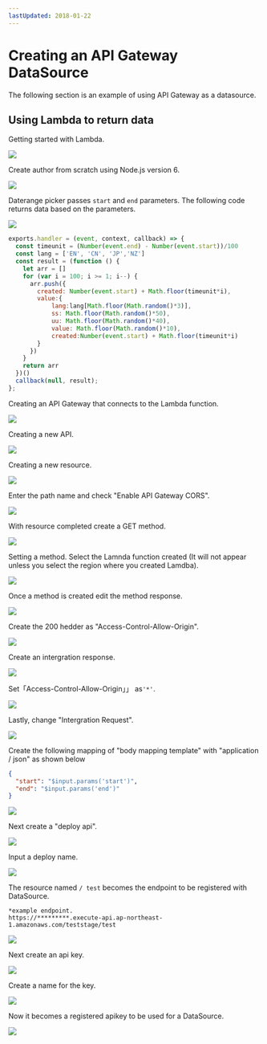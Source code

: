 ```yaml
---
lastUpdated: 2018-01-22
---
```


# Creating an API Gateway DataSource

The following section is an example of using API Gateway as a datasource.

## Using Lambda to return data

Getting started with Lambda.

![](/_asset/images/infomotion/api-gateway/lambda.png)

Create author from scratch using Node.js version 6.

![](/_asset/images/infomotion/api-gateway/author-from-scratch.png)

Daterange picker passes `start` and `end` parameters.
The following code returns data based on the parameters.

![](/_asset/images/infomotion/api-gateway/test-lambda.png)

```javascript
exports.handler = (event, context, callback) => {
  const timeunit = (Number(event.end) - Number(event.start))/100
  const lang = ['EN', 'CN', 'JP','NZ']
  const result = (function () {
    let arr = []
    for (var i = 100; i >= 1; i--) {
      arr.push({
        created: Number(event.start) + Math.floor(timeunit*i),
        value:{
            lang:lang[Math.floor(Math.random()*3)],
            ss: Math.floor(Math.random()*50),
            uu: Math.floor(Math.random()*40),
            value: Math.floor(Math.random()*10),
            created:Number(event.start) + Math.floor(timeunit*i)
        }
      })
    }
    return arr
  })()
  callback(null, result);
};
```

Creating an API Gateway that connects to the Lambda function.

![](/_asset/images/infomotion/api-gateway/amazon-api-gateway.png)

Creating a new API.

![](/_asset/images/infomotion/api-gateway/new-api.png)

Creating a new resource.

![](/_asset/images/infomotion/api-gateway/new-resource.png)

Enter the path name and check "Enable API Gateway CORS".

![](/_asset/images/infomotion/api-gateway/new-resource-child.png)

With resource completed create a GET method.

![](/_asset/images/infomotion/api-gateway/create-get-method.png)

Setting a method.
Select the Lamnda function created (It will not appear unless you select the region where you created Lamdba).

![](/_asset/images/infomotion/api-gateway/setup-a-method.png)

Once a method is created edit the method response.

![](/_asset/images/infomotion/api-gateway/method-response.png)

Create the 200 hedder as "Access-Control-Allow-Origin".

![](/_asset/images/infomotion/api-gateway/200-hedder.png)

Create an intergration response.

![](/_asset/images/infomotion/api-gateway/intergration-response.png)

Set「Access-Control-Allow-Origin」」 as`'*'`.

![](/_asset/images/infomotion/api-gateway/access-control.png)

Lastly, change "Intergration Request".

![](/_asset/images/infomotion/api-gateway/intergration-request.png)

Create the following mapping of "body mapping template" with "application / json" as shown below

```json
{
  "start": "$input.params('start')",
  "end": "$input.params('end')"
}
```

![](/_asset/images/infomotion/api-gateway/body-mapping.png)

Next create a "deploy api".

![](/_asset/images/infomotion/api-gateway/deploy-api.png)

Input a deploy name.

![](/_asset/images/infomotion/api-gateway/deploy-name.png)

The resource named `/ test` becomes the endpoint to be registered with DataSource.

```
*example endpoint.
https://*********.execute-api.ap-northeast-1.amazonaws.com/teststage/test
```

![](/_asset/images/infomotion/api-gateway/example-endpoint.png)

Next create an api key.

![](/_asset/images/infomotion/api-gateway/api-key.png)

Create a name for the key.

![](/_asset/images/infomotion/api-gateway/create-api-key-name.png)

Now it becomes a registered apikey to be used for a DataSource.

![](/_asset/images/infomotion/api-gateway/api-key-success.png)
